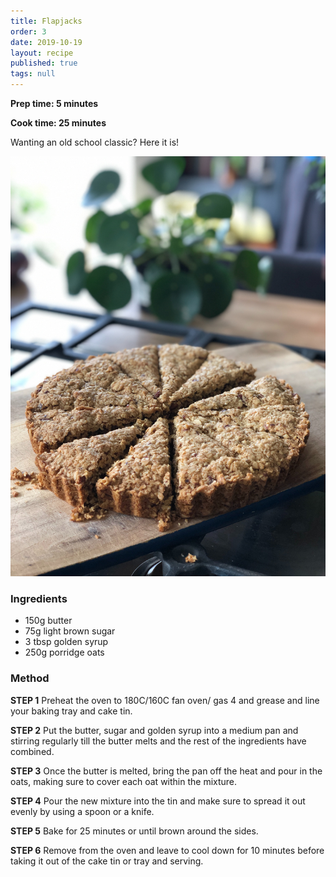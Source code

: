```yaml
---
title: Flapjacks
order: 3
date: 2019-10-19
layout: recipe
published: true
tags: null
---
```

**Prep time: 5 minutes**

**Cook time: 25 minutes**

Wanting an old school classic? Here it is!

![Flapjack in the form of a cake](../uploads/becky-fantham-lblwuzrecti-unsplash.jpg "Flapjack")

### Ingredients

* 150g butter
* 75g light brown sugar
* 3 tbsp golden syrup
* 250g porridge oats

### Method

**STEP 1**
Preheat the oven to 180C/160C fan oven/ gas 4 and grease and line your baking tray and cake tin.

**STEP 2**
Put the butter, sugar and golden syrup into a medium pan and stirring regularly till the butter melts and the rest of the ingredients have combined.

**STEP 3**
Once the butter is melted, bring the pan off the heat and pour in the oats, making sure to cover each oat within the mixture.

**STEP 4**
Pour the new mixture into the tin and make sure to spread it out evenly by using a spoon or a knife.

**STEP 5**
Bake for 25 minutes or until brown around the sides.

**STEP 6**
Remove from the oven and leave to cool down for 10 minutes before taking it out of the cake tin or tray and serving.